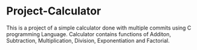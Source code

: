 # Project-Calculator
This is a project of a simple calculator done with multiple commits using C programming Language. Calculator contains functions of Additon, Subtraction, Multiplication, Division, Exponentiation and Factorial.
